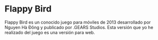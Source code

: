 # Flappy Bird
Flappy Bird es un conocido juego para móviles de 2013 desarrollado por Nguyen Hà Đông y publicado por .GEARS Studios. 
Esta versión que yo he realizado del juego es una versión para web.
